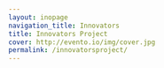 ```yaml
---
layout: inopage
navigation_title: Innovators
title: Innovators Project
cover: http://evento.io/img/cover.jpg
permalink: /innovatorsproject/
---
```


